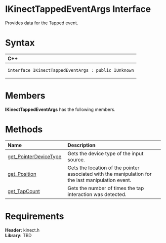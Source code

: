 IKinectTappedEventArgs Interface  
================================  

Provides data for the Tapped event. <span id="syntaxSection"></span>

Syntax  
======  

<table>
<colgroup>
<col width="100%" />
</colgroup>
<thead>
<tr class="header">
<th align="left">C++</th>
</tr>
</thead>
<tbody>
<tr class="odd">
<td align="left"><pre><code>interface IKinectTappedEventArgs : public IUnknown</code></pre></td>
</tr>
</tbody>
</table>

<span id="classMembersSection"></span>

Members  
=======  

**IKinectTappedEventArgs** has the following members.  

<span id="publicmethodsSection"></span>

Methods  
=======  

<table>
<colgroup>
<col width="30%" />
<col width="60%" />
</colgroup>
<thead>
<tr class="header">
<th align="left">Name</th>
<th align="left">Description</th>
</tr>
</thead>
<tbody>
<tr class="odd">
<td align="left"><a href="IKinectTappedEventArgs/Methods/get_PointerDeviceType_Method.md">get_PointerDeviceType</a></td>
<td align="left">Gets the device type of the input source.</td>
</tr>
<tr class="even">
<td align="left"><a href="IKinectTappedEventArgs/Methods/get_Position_Method.md">get_Position</a></td>
<td align="left">Gets the location of the pointer associated with the manipulation for the last manipulation event.</td>
</tr>
<tr class="odd">
<td align="left"><a href="IKinectTappedEventArgs/Methods/get_TapCount_Method.md">get_TapCount</a></td>
<td align="left">Gets the number of times the tap interaction was detected.</td>
</tr>
</tbody>
</table>

<span id="requirements"></span>

Requirements  
============  

**Header:** kinect.h  
**Library:** TBD  



<!--Please do not edit the data in the comment block below.-->
<!--
TOCTitle : IKinectTappedEventArgs Interface
RLTitle : IKinectTappedEventArgs Interface
KeywordK : IKinectTappedEventArgs interface, about
HelpPriority : 2
TopicType : apiref
KeywordF : IKinectTappedEventArgs
KeywordF : Microsoft.Kinect.kinect.IKinectTappedEventArgs
KeywordA : T:Microsoft.Kinect.kinect.IKinectTappedEventArgs
AssetID : T:Microsoft.Kinect.kinect.IKinectTappedEventArgs
Locale : en-us
CommunityContent : 1
APIType : Managed
APILocation : 
APIName : Microsoft.Kinect.kinect.IKinectTappedEventArgs
TargetOS : Windows
TopicType : kbSyntax
DevLang : C++
DocSet : K4Wv2
ProjType : K4Wv2Proj
Technology : Kinect for Windows
Product : Kinect for Windows SDK v2
productversion : 20
-->
